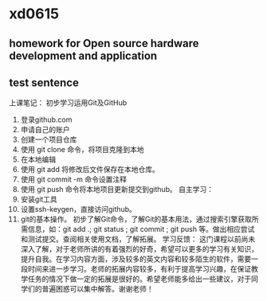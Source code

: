 # xd0615
homework for Open source hardware development and application
-------------------------------------------------------------
test sentence
-------------------------------------------------------------
上课笔记：
初步学习运用Git及GitHub
1. 登录github.com
2. 申请自己的账户
3. 创建一个项目仓库
4. 使用 git clone 命令，将项目克隆到本地
5. 在本地编辑
6. 使用 git add 将修改后文件保存在本地仓库。
7. 使用 git commit -m 命令设置注释
8. 使用 git push 命令将本地项目更新提交到github。
自主学习：
1. 安装git工具
2. 设置ssh-keygen，直接访问github。
3. git的基本操作。
初步了解Git命令，了解Git的基本用法，通过搜索引擎获取所需信息，如：git add .; git status ; git commit ; git push 等。做出相应尝试和测试提交。查阅相关使用文档，了解拓展。
学习反馈：
这门课程以前尚未深入了解，对于老师所讲的有着强烈的好奇，希望可以更多的学习有关知识，提升自我。在学习内容方面，涉及较多的英文内容和较多陌生的软件，需要一段时间来进一步学习。老师的拓展内容较多，有利于提高学习兴趣，在保证教学任务的情况下做一定的拓展是很好的。希望老师能多给出一些建议，对于同学们的普遍困惑可以集中解答。谢谢老师！